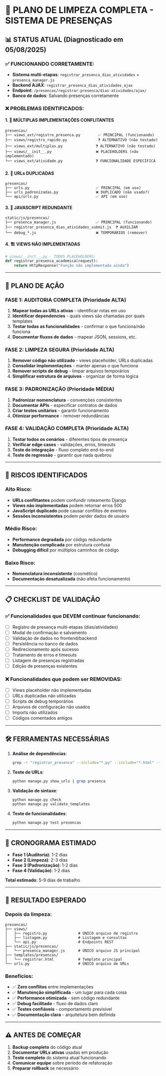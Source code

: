 # 🧹 PLANO DE LIMPEZA COMPLETA - SISTEMA DE PRESENÇAS

## 📊 STATUS ATUAL (Diagnosticado em 05/08/2025)

### ✅ FUNCIONANDO CORRETAMENTE:
- **Sistema multi-etapas**: `registrar_presenca_dias_atividades` + `presenca_manager.js`
- **Backend AJAX**: `registrar_presenca_dias_atividades_ajax` 
- **Endpoint**: `/presencas/registrar-presenca/dias-atividades/ajax/`
- **Banco de dados**: Salvando presenças corretamente

### ❌ PROBLEMAS IDENTIFICADOS:

#### 1. 📁 MÚLTIPLAS IMPLEMENTAÇÕES CONFLITANTES
```
presencas/
├── views_ext/registro_presenca.py        ✅ PRINCIPAL (funcionando)
├── views/registro_rapido.py              ❓ ALTERNATIVO (não testado)
├── views_ext/multiplas.py               ❓ ALTERNATIVO (não testado)
├── views/__init__.py                    ❌ PLACEHOLDERS (não implementado)
└── views_ext/atividade.py               ❓ FUNCIONALIDADE ESPECÍFICA
```

#### 2. 🔀 URLs DUPLICADAS
```
presencas/
├── urls.py                              ✅ PRINCIPAL (em uso)
├── urls_padronizadas.py                 ❌ DUPLICADO (não usado?)
└── api/urls.py                          ✅ API (em uso)
```

#### 3. 📜 JAVASCRIPT REDUNDANTE
```
static/js/presencas/
├── presenca_manager.js                  ✅ PRINCIPAL (funcionando)
├── registrar_presenca_dias_atividades_submit.js  ❓ AUXILIAR
└── debug_*.js                           ❌ TEMPORÁRIOS (remover)
```

#### 4. 🏗️ VIEWS NÃO IMPLEMENTADAS
```python
# views/__init__.py - TODOS PLACEHOLDERS:
def registrar_presenca_academica(request):
    return HttpResponse("Função não implementada ainda")
```

---

## 🎯 PLANO DE AÇÃO

### FASE 1: AUDITORIA COMPLETA (Prioridade ALTA)
1. **Mapear todas as URLs ativas** - identificar rotas em uso
2. **Identificar dependencies** - quais views são chamadas por quais templates
3. **Testar todas as funcionalidades** - confirmar o que funciona/não funciona
4. **Documentar fluxos de dados** - mapear JSON, sessions, etc.

### FASE 2: LIMPEZA SEGURA (Prioridade ALTA)
1. **Remover código não utilizado** - views placeholder, URLs duplicadas
2. **Consolidar implementações** - manter apenas o que funciona
3. **Remover scripts de debug** - limpar arquivos temporários
4. **Simplificar estrutura de arquivos** - organizar de forma lógica

### FASE 3: PADRONIZAÇÃO (Prioridade MÉDIA)
1. **Padronizar nomenclatura** - convenções consistentes
2. **Documentar APIs** - especificar contratos de dados
3. **Criar testes unitários** - garantir funcionamento
4. **Otimizar performance** - remover redundâncias

### FASE 4: VALIDAÇÃO COMPLETA (Prioridade ALTA)
1. **Testar todos os cenários** - diferentes tipos de presença
2. **Verificar edge cases** - validações, erros, timeouts
3. **Teste de integração** - fluxo completo end-to-end
4. **Teste de regressão** - garantir que nada quebrou

---

## 🚨 RISCOS IDENTIFICADOS

### Alto Risco:
- **URLs conflitantes** podem confundir roteamento Django
- **Views não implementadas** podem retornar erros 500
- **JavaScript duplicado** pode causar conflitos de eventos
- **Sessões inconsistentes** podem perder dados de usuário

### Médio Risco:
- **Performance degradada** por código redundante
- **Manutenção complicada** por estrutura confusa
- **Debugging difícil** por múltiplos caminhos de código

### Baixo Risco:
- **Nomenclatura inconsistente** (cosmético)
- **Documentação desatualizada** (não afeta funcionamento)

---

## 📋 CHECKLIST DE VALIDAÇÃO

### ✅ Funcionalidades que DEVEM continuar funcionando:
- [ ] Registro de presença multi-etapas (dias/atividades)
- [ ] Modal de confirmação e salvamento
- [ ] Validação de dados no frontend/backend
- [ ] Persistência no banco de dados
- [ ] Redirecionamento após sucesso
- [ ] Tratamento de erros e timeouts
- [ ] Listagem de presenças registradas
- [ ] Edição de presenças existentes

### ❌ Funcionalidades que podem ser REMOVIDAS:
- [ ] Views placeholder não implementadas
- [ ] URLs duplicadas não utilizadas
- [ ] Scripts de debug temporários
- [ ] Arquivos de configuração não usados
- [ ] Imports não utilizados
- [ ] Códigos comentados antigos

---

## 🛠️ FERRAMENTAS NECESSÁRIAS

1. **Análise de dependências**: 
   ```bash
   grep -r "registrar_presenca" --include="*.py" --include="*.html" --include="*.js"
   ```

2. **Teste de URLs**:
   ```bash
   python manage.py show_urls | grep presenca
   ```

3. **Validação de sintaxe**:
   ```bash
   python manage.py check
   python manage.py validate_templates
   ```

4. **Teste de funcionalidades**:
   ```bash
   python manage.py test presencas
   ```

---

## 📅 CRONOGRAMA ESTIMADO

- **Fase 1 (Auditoria)**: 1-2 dias
- **Fase 2 (Limpeza)**: 2-3 dias  
- **Fase 3 (Padronização)**: 1-2 dias
- **Fase 4 (Validação)**: 1-2 dias

**Total estimado**: 5-9 dias de trabalho

---

## 🎯 RESULTADO ESPERADO

### Depois da limpeza:
```
presencas/
├── views/
│   ├── registro.py              # ÚNICO arquivo de registro
│   ├── listagem.py              # Listagem e consultas
│   └── api.py                   # Endpoints REST
├── static/js/presencas/
│   └── presenca_manager.js      # ÚNICO arquivo JS principal
├── templates/presencas/
│   └── registrar.html           # Template principal
└── urls.py                      # ÚNICO arquivo de URLs
```

### Benefícios:
- ✅ **Zero conflitos** entre implementações
- ✅ **Manutenção simplificada** - um lugar para cada coisa
- ✅ **Performance otimizada** - sem código redundante
- ✅ **Debug facilitado** - fluxo de dados claro
- ✅ **Testes confiáveis** - comportamento previsível
- ✅ **Documentação clara** - arquitetura bem definida

---

## ⚠️ ANTES DE COMEÇAR

1. **Backup completo** do código atual
2. **Documentar URLs ativas** usadas em produção
3. **Teste completo** do sistema atual funcionando
4. **Comunicar equipe** sobre período de refatoração
5. **Preparar rollback** se necessário
